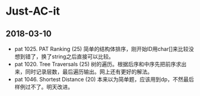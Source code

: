 # Just-AC-it

## 2018-03-10
* pat 1025. PAT Ranking (25)  简单的结构体排序，刚开始ID用char[]来比较没想到错了，换了string之后直接可以比较。
* pat 1020. Tree Traversals (25) 树的遍历。根据后序和中序先把前序求出来，同时记录层数，最后遍历输出。网上还有更好的解法。
* pat 1046. Shortest Distance (20) 本来以为简单题，应该用到dp，不然最后样例过不了。明天改进。
